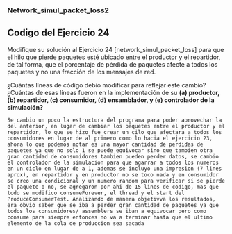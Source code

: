 ### Network_simul_packet_loss2
## Codigo del Ejercicio 24

Modifique su solución al Ejercicio 24 [network_simul_packet_loss] para que el hilo que pierde paquetes esté ubicado entre el productor y el repartidor, de tal forma, que el porcentaje de pérdida de paquetes afecte a todos los paquetes y no una fracción de los mensajes de red.

¿Cuántas líneas de código debió modificar para reflejar este cambio? ¿Cuántas de esas líneas fueron en la implementación de su **(a) productor, (b) repartidor, (c) consumidor, (d) ensamblador, y (e) controlador de la simulación?**


`Se cambio un poco la estructura del programa para poder aprovechar la del anterior, en lugar de cambiar los paquetes entre el productor y el repartidor, lo que se hizo fue crear un cilo que afectara a todos los consumidores en lugar de al primero como lo hacia el ejercicio 23, ahora lo que podemos notar es una mayor cantidad de perdidas de paquetes ya que no solo 1 se puede equivocar sino que tambien otra gran cantidad de consumidores tambien pueden perder datos, se cambio el controlador de la simulacion para que agarrar a todos los numeros en un ciclo en lugar de a 1, ademas se incluyo una impresion (7 lines aprox), en repartidor y en productor no se toco nada y en consumidor se creo una condicional y un numero random para verificar si se pierde el paquete o no, se agregaron por ahi de 15 lines de codigo, mas que todo se modifico consumeForever, el thread y el start del ProduceConsumerTest. Analizando de manera objetivva los resultados, era obvio saber que se iba a perder gran cantidad de paquetes ya que todos los consumidores/ assemblers se iban a equivocar pero como consume para siempre entonces no va a terminar hasta que el ultimo elemento de la cola de produccion sea sacada`